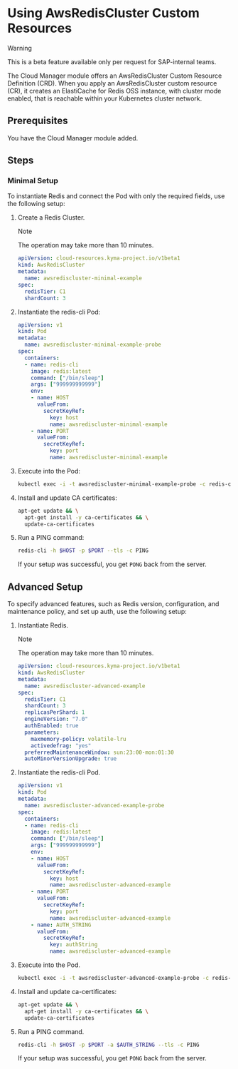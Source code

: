 # Using AwsRedisCluster Custom Resources

> [!WARNING]
> This is a beta feature available only per request for SAP-internal teams.

The Cloud Manager module offers an AwsRedisCluster Custom Resource Definition (CRD). When you apply an AwsRedisCluster custom resource (CR), it creates an ElastiCache for Redis OSS instance, with cluster mode enabled, that is reachable within your Kubernetes cluster network.

## Prerequisites  <!-- {docsify-ignore} -->

You have the Cloud Manager module added.

## Steps

### Minimal Setup

To instantiate Redis and connect the Pod with only the required fields, use the following setup:

1. Create a Redis Cluster.

   > [!NOTE]
   > The operation may take more than 10 minutes.

   ```yaml
   apiVersion: cloud-resources.kyma-project.io/v1beta1
   kind: AwsRedisCluster
   metadata:
     name: awsrediscluster-minimal-example
   spec:
     redisTier: C1
     shardCount: 3
   ```

2. Instantiate the redis-cli Pod:

   ```yaml
   apiVersion: v1
   kind: Pod
   metadata:
     name: awsrediscluster-minimal-example-probe
   spec:
     containers:
     - name: redis-cli
       image: redis:latest
       command: ["/bin/sleep"]
       args: ["999999999999"]
       env:
       - name: HOST
         valueFrom:
           secretKeyRef:
             key: host
             name: awsrediscluster-minimal-example
       - name: PORT
         valueFrom:
           secretKeyRef:
             key: port
             name: awsrediscluster-minimal-example
   ```

3. Execute into the Pod:

   ```bash
   kubectl exec -i -t awsrediscluster-minimal-example-probe -c redis-cli -- sh -c "clear; (bash || ash || sh)"
   ```

4. Install and update CA certificates:

   ```bash
   apt-get update && \
     apt-get install -y ca-certificates && \
     update-ca-certificates

5. Run a PING command:

   ```bash
   redis-cli -h $HOST -p $PORT --tls -c PING
   ```

   If your setup was successful, you get `PONG` back from the server.

## Advanced Setup

To specify advanced features, such as Redis version, configuration, and maintenance policy, and set up auth, use the following setup:

1. Instantiate Redis.

   > [!NOTE]
   > The operation may take more than 10 minutes.

   ```yaml
   apiVersion: cloud-resources.kyma-project.io/v1beta1
   kind: AwsRedisCluster
   metadata:
     name: awsrediscluster-advanced-example
   spec:
     redisTier: C1
     shardCount: 3
     replicasPerShard: 1
     engineVersion: "7.0"
     authEnabled: true
     parameters:
       maxmemory-policy: volatile-lru
       activedefrag: "yes"
     preferredMaintenanceWindow: sun:23:00-mon:01:30
     autoMinorVersionUpgrade: true
   ```

2. Instantiate the redis-cli Pod.

   ```yaml
   apiVersion: v1
   kind: Pod
   metadata:
     name: awsrediscluster-advanced-example-probe
   spec:
     containers:
     - name: redis-cli
       image: redis:latest
       command: ["/bin/sleep"]
       args: ["999999999999"]
       env:
       - name: HOST
         valueFrom:
           secretKeyRef:
             key: host
             name: awsrediscluster-advanced-example
       - name: PORT
         valueFrom:
           secretKeyRef:
             key: port
             name: awsrediscluster-advanced-example
       - name: AUTH_STRING
         valueFrom:
           secretKeyRef:
             key: authString
             name: awsrediscluster-advanced-example
   ```

3. Execute into the Pod.

   ```bash
   kubectl exec -i -t awsrediscluster-advanced-example-probe -c redis-cli -- sh -c "clear; (bash || ash || sh)"
   ```

4. Install and update ca-certificates:

   ```bash
   apt-get update && \
     apt-get install -y ca-certificates && \
     update-ca-certificates
   ```

5. Run a PING command.

   ```bash
   redis-cli -h $HOST -p $PORT -a $AUTH_STRING --tls -c PING
   ```

   If your setup was successful, you get `PONG` back from the server.
